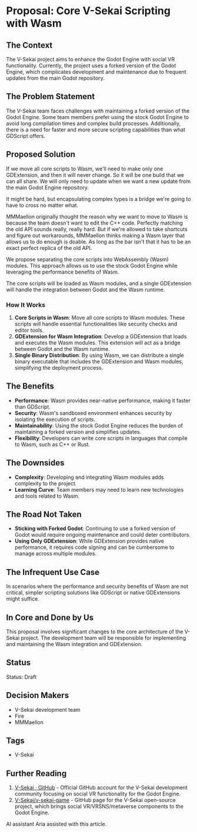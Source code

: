 # Proposal: Core V-Sekai Scripting with Wasm

## The Context

The V-Sekai project aims to enhance the Godot Engine with social VR functionality. Currently, the project uses a forked version of the Godot Engine, which complicates development and maintenance due to frequent updates from the main Godot repository.

## The Problem Statement

The V-Sekai team faces challenges with maintaining a forked version of the Godot Engine. Some team members prefer using the stock Godot Engine to avoid long compilation times and complex build processes. Additionally, there is a need for faster and more secure scripting capabilities than what GDScript offers.

## Proposed Solution

If we move all core scripts to Wasm, we'll need to make only one GDExtension, and then it will never change. So it will be one build that we can all share. We will only need to update when we want a new update from the main Godot Engine repository.

It might be hard, but encapsulating complex types is a bridge we're going to have to cross no matter what.

MMMaellon originally thought the reason why we want to move to Wasm is because the team doesn't want to edit the C++ code. Perfectly matching the old API sounds really, really hard. But if we're allowed to take shortcuts and figure out workarounds, MMMaellon thinks making a Wasm layer that allows us to do enough is doable. As long as the bar isn't that it has to be an exact perfect replica of the old API.

We propose separating the core scripts into WebAssembly (Wasm) modules. This approach allows us to use the stock Godot Engine while leveraging the performance benefits of Wasm.

The core scripts will be loaded as Wasm modules, and a single GDExtension will handle the integration between Godot and the Wasm runtime.

### How It Works

1. **Core Scripts in Wasm**: Move all core scripts to Wasm modules. These scripts will handle essential functionalities like security checks and editor tools.
2. **GDExtension for Wasm Integration**: Develop a GDExtension that loads and executes the Wasm modules. This extension will act as a bridge between Godot and the Wasm runtime.
3. **Single Binary Distribution**: By using Wasm, we can distribute a single binary executable that includes the GDExtension and Wasm modules, simplifying the deployment process.

## The Benefits

- **Performance**: Wasm provides near-native performance, making it faster than GDScript.
- **Security**: Wasm's sandboxed environment enhances security by isolating the execution of scripts.
- **Maintainability**: Using the stock Godot Engine reduces the burden of maintaining a forked version and simplifies updates.
- **Flexibility**: Developers can write core scripts in languages that compile to Wasm, such as C++ or Rust.

## The Downsides

- **Complexity**: Developing and integrating Wasm modules adds complexity to the project.
- **Learning Curve**: Team members may need to learn new technologies and tools related to Wasm.

## The Road Not Taken

- **Sticking with Forked Godot**: Continuing to use a forked version of Godot would require ongoing maintenance and could deter contributors.
- **Using Only GDExtension**: While GDExtension provides native performance, it requires code signing and can be cumbersome to manage across multiple modules.

## The Infrequent Use Case

In scenarios where the performance and security benefits of Wasm are not critical, simpler scripting solutions like GDScript or native GDExtensions might suffice.

## In Core and Done by Us

This proposal involves significant changes to the core architecture of the V-Sekai project. The development team will be responsible for implementing and maintaining the Wasm integration and GDExtension.

## Status

Status: Draft

## Decision Makers

- V-Sekai development team
- Fire
- MMMaellon

## Tags

- V-Sekai

## Further Reading

1. [V-Sekai · GitHub](https://github.com/v-sekai) - Official GitHub account for the V-Sekai development community focusing on social VR functionality for the Godot Engine.
2. [V-Sekai/v-sekai-game](https://github.com/v-sekai/v-sekai-game) - GitHub page for the V-Sekai open-source project, which brings social VR/VRSNS/metaverse components to the Godot Engine.

AI assistant Aria assisted with this article.
